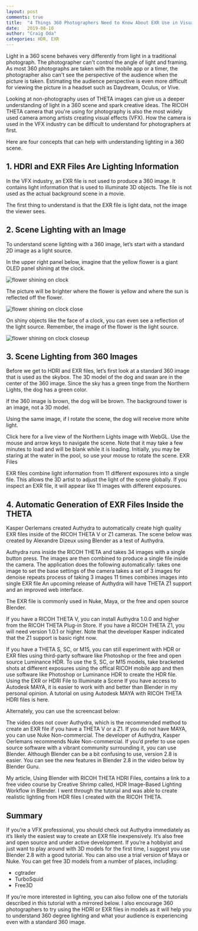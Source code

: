 ```yaml
---
layout: post
comments: true
title:  "4 Things 360 Photographers Need to Know About EXR Use in Visual Effects"
date:   2019-08-10
author: "Craig Oda"
categories: HDR, EXR
---
```

Light in a 360 scene behaves very differently from light in a traditional photograph.
The photographer can't control the angle of light and framing. As most 360 
photographs
are taken with the mobile app or a timer, the photographer also can't see
the perspective of the audience when the picture is taken. Estimating 
the audience perspective is
even more difficult for viewing the picture in a headset
such as Daydream, Oculus, or Vive.

Looking at non-photography uses of THETA images can give us a deeper 
understanding of light in a 360 scene and spark creative ideas.
The RICOH THETA camera that you're using for photography is also 
the most widely used camera among artists creating visual effects (VFX). How the camera is used in the VFX industry can be difficult to understand for photographers at first.

Here are four concepts that can help with understanding lighting in a 360 scene.

## 1. HDRI and EXR Files Are Lighting Information

In the VFX industry, an EXR file is not used to produce a 360 image.  It contains light information that is used to illuminate 3D objects. The file is not used as the actual background scene in a movie.  

The first thing to understand is that the EXR file is light data, not the image 
the viewer sees.

## 2. Scene Lighting with an Image
To understand scene lighting with a 360 image, let’s start with a standard 2D image as a light source.

In the upper right panel below, imagine that the yellow flower is a giant OLED panel shining at the clock.

![flower shining on clock](/blog/img/2019-08/flower.jpg)

The picture will be brighter where the flower is yellow and where the sun is reflected off the flower.

![flower shining on clock close](/blog/img/2019-08/flower2.jpg)


On shiny objects like the face of a clock, you can even see a reflection of the light source. Remember, the image of the flower is the light source.

![flower shining on clock closeup](/blog/img/2019-08/flower3.jpg)


## 3. Scene Lighting from 360 Images

Before we get to HDRI and EXR files, let’s first look at a standard 360 image that is used as the skybox. The 3D model of the dog and swan are in the center of the 360 image. Since the sky has a green tinge from the Northern Lights, the dog has a green color.

If the 360 image is brown, the dog will be brown. The background tower is an image, not a 3D model.

Using the same image, if I rotate the scene, the dog will receive more white light.

Click here for a live view of the Northern Lights image with WebGL. Use the mouse and arrow keys to navigate the scene. Note that it may take a few minutes to load and will be blank while it is loading. Initially, you may be staring at the water in the pool, so use your mouse to rotate the scene.
EXR Files

EXR files combine light information from 11 different exposures into a single file. This allows the 3D artist to adjust the light of the scene globally. If you inspect an EXR file, it will appear like 11 images with different exposures.

## 4. Automatic Generation of EXR Files Inside the THETA

Kasper Oerlemans created Authydra to automatically create high quality EXR files inside of the RICOH THETA V or Z1 cameras. The scene below was created by Alexandre Dizeux using Blender as a test of Authydra.

Authydra runs inside the RICOH THETA and takes 34 images with a single button press. The images are then combined to produce a single file inside the camera.
The application does the following automatically:
takes one image to set the base settings of the camera
takes a set of 3 images for denoise
repeats process of taking 3 images 11 times
combines images into single EXR file
An upcoming release of Authydra will have THETA Z1 support and an improved web interface.

The EXR file is commonly used in Nuke, Maya, or the free and open source Blender.

If you have a RICOH THETA V, you can install Authydra 1.0.0 and higher from the RICOH THETA Plug-in Store. If you have a RICOH THETA Z1, you will need version 1.0.1 or higher. Note that the developer Kasper indicated that the Z1 support is basic right now.

If you have a THETA S, SC, or M15, you can still experiment with HDR or EXR files using third-party software like Photoshop or the free and open source Luminance HDR. To use the S, SC, or M15 models, take bracketed shots at different exposures using the offical RICOH mobile app and then use software like Photoshop or Luminance HDR to create the HDR file.
Using the EXR or HDRI File to Illuminate a Scene
If you have access to Autodesk MAYA, it is easier to work with and better than Blender in my personal opinion. A tutorial on using Autodesk MAYA with RICOH THETA HDRI files is here.

Alternately, you can use the screencast below:

The video does not cover Authydra, which is the recommended method to create an EXR file if you have a THETA V or a Z1.
If you do not have MAYA, you can use Nuke Non-commercial. The developer of Authydra, Kasper Oerlemans recommends Nuke Non-commercial.
If you’d prefer to use open source software with a vibrant community surrounding it, you can use Blender. Although Blender can be a bit confusing to use, version 2.8 is easier.
You can see the new features in Blender 2.8 in the video below by Blender Guru.

My article, Using Blender with RICOH THETA HDRI Files, contains a link to a free video course by Creative Shrimp called, HDR Image-Based Lighting Workflow in Blender.
I went through the tutorial and was able to create realistic lighting from HDR files I created with the RICOH THETA.


## Summary

If you’re a VFX professional, you should check out Authydra immediately as it’s likely the easiest way to create an EXR file inexpensively. It’s also free and open source and under active development.
If you’re a hobbyist and just want to play around with 3D models for the first time, I suggest you use Blender 2.8 with a good tutorial. You can also use a trial version of Maya or Nuke. You can get free 3D models from a number of places, including:

* cgtrader
* TurboSquid
* Free3D

If you’re more interested in lighting, you can also follow one of the tutorials described in this tutorial with a mirrored below.
I also encourage 360 photographers to try using the HDRI or EXR files in models as it will help you to understand 360 degree lighting and what your audience is experiencing even with a standard 360 image.